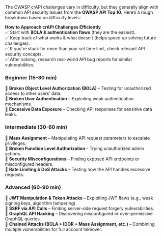 The OWASP crAPI challenges vary in difficulty, but they generally align with common API security issues from the **OWASP API Top 10**. Here’s a rough breakdown based on difficulty levels:

**How to Approach crAPI Challenges Efficiently**  
✅ Start with **BOLA & authentication flaws** (they are the easiest).  
✅ Keep track of what works & what doesn’t (helps speed up solving future challenges).  
✅ If you're stuck for more than your set time limit, check relevant API security concepts.  
✅ After solving, research real-world API bug reports for similar vulnerabilities.

### **Beginner (15-30 min)**

🔹 **Broken Object Level Authorization (BOLA)** – Testing for unauthorized access to other users' data.  
🔹 **Broken User Authentication** – Exploiting weak authentication mechanisms.  
🔹 **Excessive Data Exposure** – Checking API responses for sensitive data leaks.

### **Intermediate (30-60 min)**

🔹 **Mass Assignment** – Manipulating API request parameters to escalate privileges.  
🔹 **Broken Function Level Authorization** – Trying unauthorized admin actions.  
🔹 **Security Misconfigurations** – Finding exposed API endpoints or misconfigured headers.  
🔹 **Rate Limiting & DoS Attacks** – Testing how the API handles excessive requests.

### **Advanced (60-90 min)**

🔹 **JWT Manipulation & Token Attacks** – Exploiting JWT flaws (e.g., weak signing keys, algorithm tampering).  
🔹 **SSRF via API Calls** – Finding server-side request forgery vulnerabilities.  
🔹 **GraphQL API Hacking** – Discovering misconfigured or over-permissive GraphQL queries.  
🔹 **Chained Attacks (BOLA + IDOR + Mass Assignment, etc.)** – Combining multiple vulnerabilities for full account takeover.
